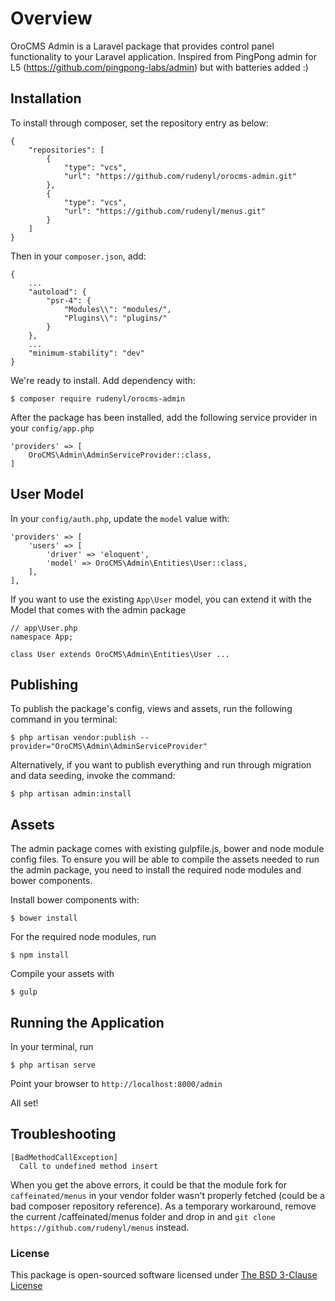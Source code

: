 # Overview
OroCMS Admin is a Laravel package that provides control panel functionality to your Laravel application.
Inspired from PingPong admin for L5 (https://github.com/pingpong-labs/admin) but with batteries added :)


## Installation
To install through composer, set the repository entry as below:
```
{
    "repositories": [
        {
            "type": "vcs",
            "url": "https://github.com/rudenyl/orocms-admin.git"
        },
        {
            "type": "vcs",
            "url": "https://github.com/rudenyl/menus.git"
        }
    ]
}
```

Then in your ```composer.json```, add:
```
{
    ...
    "autoload": {
        "psr-4": {
            "Modules\\": "modules/",
            "Plugins\\": "plugins/"
        }
    },
    ...
    "minimum-stability": "dev"
}
```

We're ready to install. Add dependency with:
```
$ composer require rudenyl/orocms-admin
```


After the package has been installed, add the following service provider in your ```config/app.php```
```
'providers' => [
    OroCMS\Admin\AdminServiceProvider::class,
]
```

## User Model
In your ```config/auth.php```, update the ```model``` value with:
```
'providers' => [
    'users' => [
        'driver' => 'eloquent',
        'model' => OroCMS\Admin\Entities\User::class,
    ],
],

```

If you want to use the existing ```App\User``` model, you can extend it with the Model that comes with the admin package
```
// app\User.php
namespace App;

class User extends OroCMS\Admin\Entities\User ...
```


## Publishing
To publish the package's config, views and assets, run the following command in you terminal:
```
$ php artisan vendor:publish --provider="OroCMS\Admin\AdminServiceProvider"
```

Alternatively, if you want to publish everything and run through migration and data seeding, invoke the command:
```
$ php artisan admin:install
```

## Assets
The admin package comes with existing gulpfile.js, bower and node module config files.
To ensure you will be able to compile the assets needed to run the admin package, you need to install the required node modules and bower components.

Install bower components with:
```
$ bower install
```

For the required node modules, run
```
$ npm install
```

Compile your assets with
```
$ gulp
```


## Running the Application
In your terminal, run
```
$ php artisan serve
```

Point your browser to ```http://localhost:8000/admin```

All set!


## Troubleshooting
```
[BadMethodCallException]         
  Call to undefined method insert
```  
When you get the above errors, it could be that the module fork for ```caffeinated/menus``` in your vendor folder wasn't properly fetched (could be a bad composer repository reference). As a temporary workaround, remove the current /caffeinated/menus folder and drop in and ```git clone https://github.com/rudenyl/menus``` instead.

### License

This package is open-sourced software licensed under [The BSD 3-Clause License](http://opensource.org/licenses/BSD-3-Clause)
